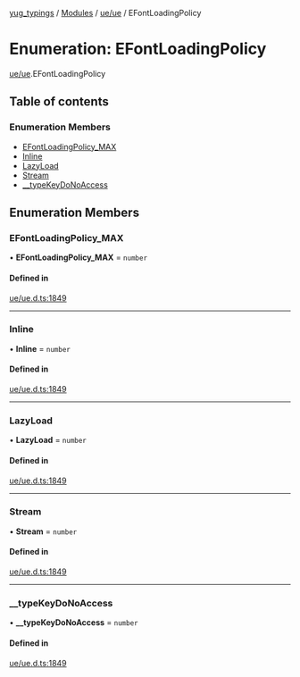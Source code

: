 [yug_typings](../README.md) / [Modules](../modules.md) / [ue/ue](../modules/ue_ue.md) / EFontLoadingPolicy

# Enumeration: EFontLoadingPolicy

[ue/ue](../modules/ue_ue.md).EFontLoadingPolicy

## Table of contents

### Enumeration Members

- [EFontLoadingPolicy\_MAX](ue_ue.EFontLoadingPolicy.md#efontloadingpolicy_max)
- [Inline](ue_ue.EFontLoadingPolicy.md#inline)
- [LazyLoad](ue_ue.EFontLoadingPolicy.md#lazyload)
- [Stream](ue_ue.EFontLoadingPolicy.md#stream)
- [\_\_typeKeyDoNoAccess](ue_ue.EFontLoadingPolicy.md#__typekeydonoaccess)

## Enumeration Members

### EFontLoadingPolicy\_MAX

• **EFontLoadingPolicy\_MAX** = `number`

#### Defined in

[ue/ue.d.ts:1849](https://github.com/YugMetaverse/yug_typings/blob/25cad34/ue/ue.d.ts#L1849)

___

### Inline

• **Inline** = `number`

#### Defined in

[ue/ue.d.ts:1849](https://github.com/YugMetaverse/yug_typings/blob/25cad34/ue/ue.d.ts#L1849)

___

### LazyLoad

• **LazyLoad** = `number`

#### Defined in

[ue/ue.d.ts:1849](https://github.com/YugMetaverse/yug_typings/blob/25cad34/ue/ue.d.ts#L1849)

___

### Stream

• **Stream** = `number`

#### Defined in

[ue/ue.d.ts:1849](https://github.com/YugMetaverse/yug_typings/blob/25cad34/ue/ue.d.ts#L1849)

___

### \_\_typeKeyDoNoAccess

• **\_\_typeKeyDoNoAccess** = `number`

#### Defined in

[ue/ue.d.ts:1849](https://github.com/YugMetaverse/yug_typings/blob/25cad34/ue/ue.d.ts#L1849)

